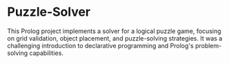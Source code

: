 # Puzzle-Solver
This Prolog project implements a solver for a logical puzzle game, focusing on grid validation, object placement, and puzzle-solving strategies. It was a challenging introduction to declarative programming and Prolog's problem-solving capabilities.
